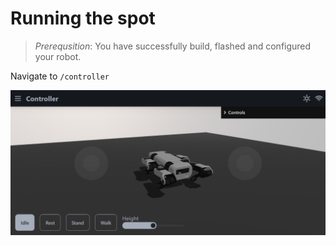 # Running the spot

> *Prerequsition*: You have successfully build, flashed and configured your robot.

Navigate to `/controller`

![Controller](media/controller.png)

<!-- When the robot is in a safe position, click on rest.
This will activate the servos and put the robot in the rest position. -->
